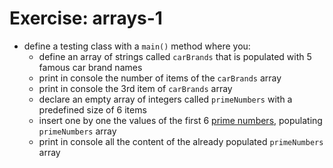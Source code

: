 # Exercise: arrays-1
* define a testing class with a `main()` method where you:
    * define an array of strings called `carBrands` that is populated with 5 famous car brand names
    * print in console the number of items of the `carBrands` array
    * print in console the 3rd item of `carBrands` array
    * declare an empty array of integers called `primeNumbers` with a predefined size of 6 items
    * insert one by one the values of the first 6 [prime numbers](https://en.wikipedia.org/wiki/Prime_number), populating `primeNumbers` array
    * print in console all the content of the already populated `primeNumbers` array
